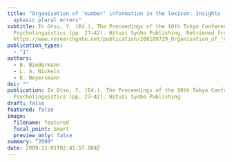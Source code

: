 ```yaml
---
title: "Organisation of 'number' information in the lexicon: Insights from
  aphasic plural errors"
subtitle: In Otsu, Y. (Ed.), The Proceedings of the 10th Tokyo Conference on
  Psycholinguistics (pp. 27–42). Hituzi Syobo Publishing. Retrieved from
  https://www.researchgate.net/publication/260189729_Organisation_of_'number'_information_in_the_lexicon_Insights_from_aphasic_plural_errors
publication_types:
  - "1"
authors:
  - B. Biedermann
  - L. A. Nickels
  - E. Beyersmann
doi: ""
publication: In Otsu, Y. (Ed.), The Proceedings of the 10th Tokyo Conference on
  Psycholinguistics (pp. 27–42). Hituzi Syobo Publishing
draft: false
featured: false
image:
  filename: featured
  focal_point: Smart
  preview_only: false
summary: "2009"
date: 2009-11-01T02:41:57.884Z
---
```

